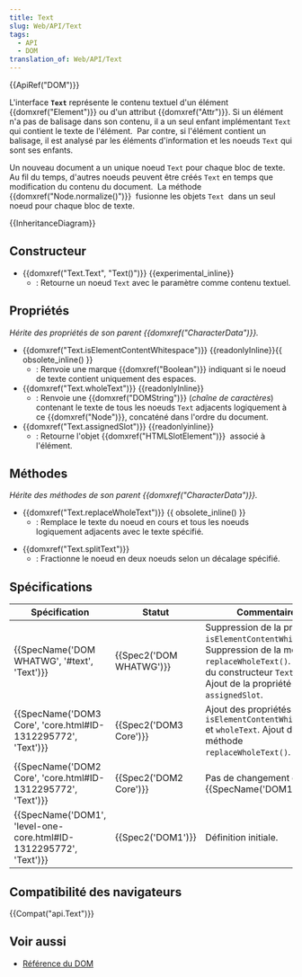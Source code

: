 ```yaml
---
title: Text
slug: Web/API/Text
tags:
  - API
  - DOM
translation_of: Web/API/Text
---
```

{{ApiRef("DOM")}}

L'interface **`Text`** représente le contenu textuel d'un élément {{domxref("Element")}} ou d'un attribut {{domxref("Attr")}}. Si un élément n'a pas de balisage dans son contenu, il a un seul enfant implémentant `Text` qui contient le texte de l'élément.  Par contre, si l'élément contient un balisage, il est analysé par les éléments d'information et les noeuds `Text` qui sont ses enfants.

Un nouveau document a un unique noeud `Text` pour chaque bloc de texte. Au fil du temps, d'autres noeuds peuvent être créés `Text` en temps que modification du contenu du document.  La méthode {{domxref("Node.normalize()")}}  fusionne les objets `Text`  dans un seul noeud pour chaque bloc de texte.

{{InheritanceDiagram}}

## Constructeur

- {{domxref("Text.Text", "Text()")}} {{experimental_inline}}
  - : Retourne un noeud `Text` avec le paramètre comme contenu textuel.

## Propriétés

_Hérite des propriétés de son parent {{domxref("CharacterData")}}._

- {{domxref("Text.isElementContentWhitespace")}} {{readonlyInline}}{{ obsolete_inline() }}
  - : Renvoie une marque {{domxref("Boolean")}} indiquant si le noeud de texte contient uniquement des espaces.
- {{domxref("Text.wholeText")}} {{readonlyInline}}
  - : Renvoie une {{domxref("DOMString")}} (_chaîne de caractères_) contenant le texte de tous les noeuds `Text` adjacents logiquement à ce {{domxref("Node")}}, concaténé dans l'ordre du document.
- {{domxref("Text.assignedSlot")}} {{readonlyinline}}
  - : Retourne l'objet {{domxref("HTMLSlotElement")}}  associé à l'élément.

## Méthodes

_Hérite des méthodes de son parent {{domxref("CharacterData")}}._

<!---->

- {{domxref("Text.replaceWholeText")}} {{ obsolete_inline() }}
  - : Remplace le texte du noeud en cours et tous les noeuds logiquement adjacents avec le texte spécifié.

<!---->

- {{domxref("Text.splitText")}}
  - : Fractionne le noeud en deux noeuds selon un décalage spécifié.

## Spécifications

| Spécification                                                                            | Statut                           | Commentaire                                                                                                                                                                     |
| ---------------------------------------------------------------------------------------- | -------------------------------- | ------------------------------------------------------------------------------------------------------------------------------------------------------------------------------- |
| {{SpecName('DOM WHATWG', '#text', 'Text')}}                                 | {{Spec2('DOM WHATWG')}} | Suppression de la propriété `isElementContentWhitespace`. Suppression de la méthode `replaceWholeText()`. Ajout du constructeur `Text()`. Ajout de la propriété `assignedSlot`. |
| {{SpecName('DOM3 Core', 'core.html#ID-1312295772', 'Text')}}         | {{Spec2('DOM3 Core')}}     | Ajout des propriétés `isElementContentWhitespace` et `wholeText`. Ajout de la méthode `replaceWholeText()`.                                                                     |
| {{SpecName('DOM2 Core', 'core.html#ID-1312295772', 'Text')}}         | {{Spec2('DOM2 Core')}}     | Pas de changement depuis {{SpecName('DOM1')}}.                                                                                                                          |
| {{SpecName('DOM1', 'level-one-core.html#ID-1312295772', 'Text')}} | {{Spec2('DOM1')}}         | Définition initiale.                                                                                                                                                            |

## Compatibilité des navigateurs

{{Compat("api.Text")}}

## Voir aussi

- [Référence du DOM](/fr/docs/Web/API/Document_Object_Model)
